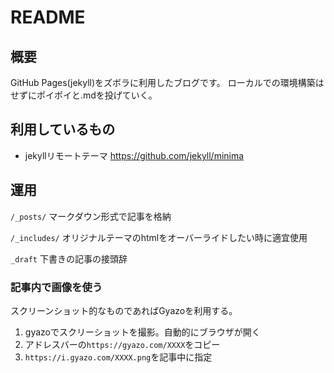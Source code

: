 # README
## 概要
GitHub Pages(jekyll)をズボラに利用したブログです。
ローカルでの環境構築はせずにポイポイと.mdを投げていく。


## 利用しているもの
* jekyllリモートテーマ https://github.com/jekyll/minima


## 運用
`/_posts/` マークダウン形式で記事を格納

`/_includes/` オリジナルテーマのhtmlをオーバーライドしたい時に適宜使用

`_draft` 下書きの記事の接頭辞

### 記事内で画像を使う
スクリーンショット的なものであればGyazoを利用する。
1. gyazoでスクリーショットを撮影。自動的にブラウザが開く
2. アドレスバーの`https://gyazo.com/XXXX`をコピー
3. `https://i.gyazo.com/XXXX.png`を記事中に指定